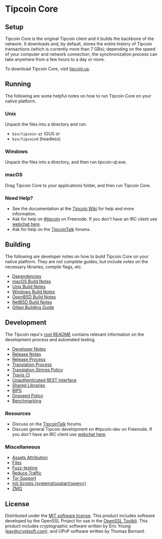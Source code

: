 Tipcoin Core
=============

Setup
---------------------
Tipcoin Core is the original Tipcoin client and it builds the backbone of the network. It downloads and, by default, stores the entire history of Tipcoin transactions (which is currently more than 7 GBs); depending on the speed of your computer and network connection, the synchronization process can take anywhere from a few hours to a day or more.

To download Tipcoin Core, visit [tipcoin.us](https://tipcoin.us).

Running
---------------------
The following are some helpful notes on how to run Tipcoin Core on your native platform.

### Unix

Unpack the files into a directory and run:

- `bin/tipcoin-qt` (GUI) or
- `bin/tipcoind` (headless)

### Windows

Unpack the files into a directory, and then run tipcoin-qt.exe.

### macOS

Drag Tipcoin Core to your applications folder, and then run Tipcoin Core.

### Need Help?

* See the documentation at the [Tipcoin Wiki](https://tipcoin.info/)
for help and more information.
* Ask for help on [#tipcoin](http://webchat.freenode.net?channels=tipcoin) on Freenode. If you don't have an IRC client use [webchat here](http://webchat.freenode.net?channels=tipcoin).
* Ask for help on the [TipcoinTalk](https://tipcointalk.io/) forums.

Building
---------------------
The following are developer notes on how to build Tipcoin Core on your native platform. They are not complete guides, but include notes on the necessary libraries, compile flags, etc.

- [Dependencies](dependencies.md)
- [macOS Build Notes](build-osx.md)
- [Unix Build Notes](build-unix.md)
- [Windows Build Notes](build-windows.md)
- [OpenBSD Build Notes](build-openbsd.md)
- [NetBSD Build Notes](build-netbsd.md)
- [Gitian Building Guide](gitian-building.md)

Development
---------------------
The Tipcoin repo's [root README](/README.md) contains relevant information on the development process and automated testing.

- [Developer Notes](developer-notes.md)
- [Release Notes](release-notes.md)
- [Release Process](release-process.md)
- [Translation Process](translation_process.md)
- [Translation Strings Policy](translation_strings_policy.md)
- [Travis CI](travis-ci.md)
- [Unauthenticated REST Interface](REST-interface.md)
- [Shared Libraries](shared-libraries.md)
- [BIPS](bips.md)
- [Dnsseed Policy](dnsseed-policy.md)
- [Benchmarking](benchmarking.md)

### Resources
* Discuss on the [TipcoinTalk](https://tipcointalk.io/) forums.
* Discuss general Tipcoin development on #tipcoin-dev on Freenode. If you don't have an IRC client use [webchat here](http://webchat.freenode.net/?channels=tipcoin-dev).

### Miscellaneous
- [Assets Attribution](assets-attribution.md)
- [Files](files.md)
- [Fuzz-testing](fuzzing.md)
- [Reduce Traffic](reduce-traffic.md)
- [Tor Support](tor.md)
- [Init Scripts (systemd/upstart/openrc)](init.md)
- [ZMQ](zmq.md)

License
---------------------
Distributed under the [MIT software license](/COPYING).
This product includes software developed by the OpenSSL Project for use in the [OpenSSL Toolkit](https://www.openssl.org/). This product includes
cryptographic software written by Eric Young ([eay@cryptsoft.com](mailto:eay@cryptsoft.com)), and UPnP software written by Thomas Bernard.
